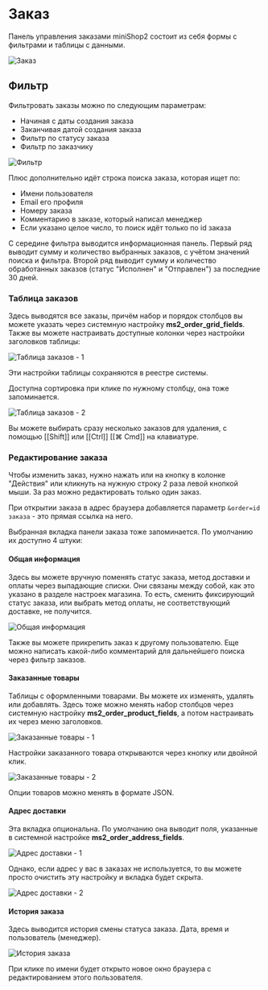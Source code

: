 # Заказ

Панель управления заказами miniShop2 состоит из себя формы с фильтрами и таблицы с данными.

![Заказ](https://file.modx.pro/files/0/2/8/02869bbdbaab68056444acf0e9f992b7.png)

## Фильтр

Фильтровать заказы можно по следующим параметрам:

- Начиная с даты создания заказа
- Заканчивая датой создания заказа
- Фильтр по статусу заказа
- Фильтр по заказчику

![Фильтр](https://file.modx.pro/files/a/2/e/a2e0f0493819c617531729cfc84b1333.png)

Плюс дополнительно идёт строка поиска заказа, которая ищет по:

- Имени пользователя
- Email его профиля
- Номеру заказа
- Комментарию в заказе, который написал менеджер
- Если указано целое число, то поиск идёт только по id заказа

С середине фильтра выводится информационная панель.
Первый ряд выводит сумму и количество выбранных заказов, с учётом значений поиска и фильтра.
Второй ряд выводит сумму и количество обработанных заказов (статус "Исполнен" и "Отправлен") за последние 30 дней.

### Таблица заказов

Здесь выводятся все заказы, причём набор и порядок столбцов вы можете указать через системную настройку **ms2_order_grid_fields**.
Также вы можете настраивать доступные колонки через настройки заголовков таблицы:

![Таблица заказов - 1](https://file.modx.pro/files/f/5/7/f572cbd557a61f337cadc570028e71b9.png)

Эти настройки таблицы сохраняются в реестре системы.

Доступна сортировка при клике по нужному столбцу, она тоже запоминается.

![Таблица заказов - 2](https://file.modx.pro/files/2/2/0/2208f4732d2a35f1baf146faa5123521.png)

Вы можете выбирать сразу несколько заказов для удаления, с помощью [[Shift]] или [[Ctrl]] [[⌘ Cmd]] на клавиатуре.

### Редактирование заказа

Чтобы изменить заказ, нужно нажать или на кнопку в колонке "Действия" или кликнуть на нужную строку 2 раза левой кнопкой мыши.
За раз можно редактировать только один заказ.

При открытии заказа в адрес браузера добавляется параметр `&order=id заказа` - это прямая ссылка на него.

Выбранная вкладка панели заказа тоже запоминается. По умолчанию их доступно 4 штуки:

#### Общая информация

Здесь вы можете вручную поменять статус заказа, метод доставки и оплаты через выпадающие списки. Они связаны между собой, как это указано в разделе настроек магазина.
То есть, сменить фиксирующий статус заказа, или выбрать метод оплаты, не соответствующий доставке, не получится.

![Общая информация](https://file.modx.pro/files/8/f/a/8fab54bbc646551dd5daeea657eccc39.png)

Также вы можете прикрепить заказ к другому пользователю. Еще можно написать какой-либо комментарий для дальнейшего поиска через фильтр заказов.

#### Заказанные товары

Таблицы с оформленными товарами. Вы можете их изменять, удалять или добавлять.
Здесь тоже можно менять набор столбцов через системную настройку **ms2_order_product_fields**, а потом настраивать их через меню заголовков.

![Заказанные товары - 1](https://file.modx.pro/files/4/f/f/4ff54aefeddd1cbd8134cae865c415b4.png)

Настройки заказанного товара открываются через кнопку или двойной клик.

![Заказанные товары - 2](https://file.modx.pro/files/8/7/c/87ca039182d9da906baaf78666691953.png)

Опции товаров можно менять в формате JSON.

#### Адрес доставки

Эта вкладка опциональна. По умолчанию она выводит поля, указанные в системной настройке **ms2_order_address_fields**.

![Адрес доставки - 1](https://file.modx.pro/files/9/f/9/9f942468cbaa42114753b8d0c55c6450.png)

Однако, если адрес у вас в заказах не используется, то вы можете просто очистить эту настройку и вкладка будет скрыта.

![Адрес доставки - 2](https://file.modx.pro/files/9/d/f/9df52e923dd50cf3e730395b46615a70s.jpg)

#### История заказа

Здесь выводится история смены статуса заказа. Дата, время и пользователь (менеджер).

![История заказа](https://file.modx.pro/files/f/d/9/fd932d559594f16543926db47e187487.png)

При клике по имени будет открыто новое окно браузера с редактированием этого пользователя.
